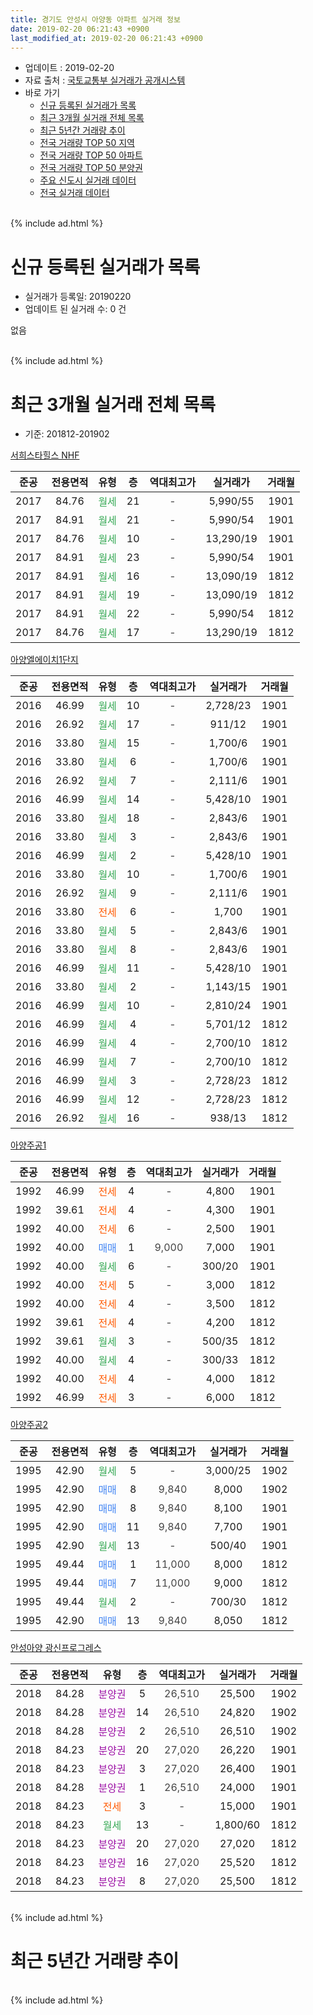 ```yaml
---
title: 경기도 안성시 아양동 아파트 실거래 정보
date: 2019-02-20 06:21:43 +0900
last_modified_at: 2019-02-20 06:21:43 +0900
---
```


* 업데이트 : 2019-02-20
* 자료 출처 : [국토교통부 실거래가 공개시스템](http://rt.molit.go.kr)
* 바로 가기
    * [신규 등록된 실거래가 목록](#신규-등록된-실거래가-목록)
    * [최근 3개월 실거래 전체 목록](#최근-3개월-실거래-전체-목록)
    * [최근 5년간 거래량 추이](#최근-5년간-거래량-추이)
    * [전국 거래량 TOP 50 지역](https://inasie.github.io/apt-trade-info/최근-3개월-전국에서-가장-거래가-많이-발생한-지역)
    * [전국 거래량 TOP 50 아파트](https://inasie.github.io/apt-trade-info/최근-3개월-전국에서-가장-거래가-많이-발생한-아파트)
    * [전국 거래량 TOP 50 분양권](https://inasie.github.io/apt-trade-info/최근-3개월-전국에서-가장-거래가-많이-발생한-분양권)
    * [주요 신도시 실거래 데이터](https://inasie.github.io/apt-trade-info/주요-신도시)
    * [전국 실거래 데이터](https://inasie.github.io/apt-trade-info/전국)
<br>
{% include ad.html %}
<br>

# 신규 등록된 실거래가 목록
* 실거래가 등록일: 20190220
* 업데이트 된 실거래 수: 0 건

없음

<br>
{% include ad.html %}
<br>

# 최근 3개월 실거래 전체 목록
* 기준: 201812-201902


[서희스타힐스 NHF](https://search.naver.com/search.naver?query=%EA%B2%BD%EA%B8%B0%EB%8F%84+%EC%95%88%EC%84%B1%EC%8B%9C+%EC%95%84%EC%96%91%EB%8F%99+%EC%84%9C%ED%9D%AC%EC%8A%A4%ED%83%80%ED%9E%90%EC%8A%A4+NHF)

|준공|전용면적|유형|층|역대최고가|실거래가|거래월|
|:---:|:---:|:---:|:---:|:---:|:---:|:---:|
|2017|84.76|<span style="color:#34a853">월세</span>|21|<span style="color:#444444">-</span>|5,990/55|1901|
|2017|84.91|<span style="color:#34a853">월세</span>|21|<span style="color:#444444">-</span>|5,990/54|1901|
|2017|84.76|<span style="color:#34a853">월세</span>|10|<span style="color:#444444">-</span>|13,290/19|1901|
|2017|84.91|<span style="color:#34a853">월세</span>|23|<span style="color:#444444">-</span>|5,990/54|1901|
|2017|84.91|<span style="color:#34a853">월세</span>|16|<span style="color:#444444">-</span>|13,090/19|1812|
|2017|84.91|<span style="color:#34a853">월세</span>|19|<span style="color:#444444">-</span>|13,090/19|1812|
|2017|84.91|<span style="color:#34a853">월세</span>|22|<span style="color:#444444">-</span>|5,990/54|1812|
|2017|84.76|<span style="color:#34a853">월세</span>|17|<span style="color:#444444">-</span>|13,290/19|1812|

[아양엘에이치1단지](https://search.naver.com/search.naver?query=%EA%B2%BD%EA%B8%B0%EB%8F%84+%EC%95%88%EC%84%B1%EC%8B%9C+%EC%95%84%EC%96%91%EB%8F%99+%EC%95%84%EC%96%91%EC%97%98%EC%97%90%EC%9D%B4%EC%B9%981%EB%8B%A8%EC%A7%80)

|준공|전용면적|유형|층|역대최고가|실거래가|거래월|
|:---:|:---:|:---:|:---:|:---:|:---:|:---:|
|2016|46.99|<span style="color:#34a853">월세</span>|10|<span style="color:#444444">-</span>|2,728/23|1901|
|2016|26.92|<span style="color:#34a853">월세</span>|17|<span style="color:#444444">-</span>|911/12|1901|
|2016|33.80|<span style="color:#34a853">월세</span>|15|<span style="color:#444444">-</span>|1,700/6|1901|
|2016|33.80|<span style="color:#34a853">월세</span>|6|<span style="color:#444444">-</span>|1,700/6|1901|
|2016|26.92|<span style="color:#34a853">월세</span>|7|<span style="color:#444444">-</span>|2,111/6|1901|
|2016|46.99|<span style="color:#34a853">월세</span>|14|<span style="color:#444444">-</span>|5,428/10|1901|
|2016|33.80|<span style="color:#34a853">월세</span>|18|<span style="color:#444444">-</span>|2,843/6|1901|
|2016|33.80|<span style="color:#34a853">월세</span>|3|<span style="color:#444444">-</span>|2,843/6|1901|
|2016|46.99|<span style="color:#34a853">월세</span>|2|<span style="color:#444444">-</span>|5,428/10|1901|
|2016|33.80|<span style="color:#34a853">월세</span>|10|<span style="color:#444444">-</span>|1,700/6|1901|
|2016|26.92|<span style="color:#34a853">월세</span>|9|<span style="color:#444444">-</span>|2,111/6|1901|
|2016|33.80|<span style="color:#ff5a00">전세</span>|6|<span style="color:#444444">-</span>|1,700|1901|
|2016|33.80|<span style="color:#34a853">월세</span>|5|<span style="color:#444444">-</span>|2,843/6|1901|
|2016|33.80|<span style="color:#34a853">월세</span>|8|<span style="color:#444444">-</span>|2,843/6|1901|
|2016|46.99|<span style="color:#34a853">월세</span>|11|<span style="color:#444444">-</span>|5,428/10|1901|
|2016|33.80|<span style="color:#34a853">월세</span>|2|<span style="color:#444444">-</span>|1,143/15|1901|
|2016|46.99|<span style="color:#34a853">월세</span>|10|<span style="color:#444444">-</span>|2,810/24|1901|
|2016|46.99|<span style="color:#34a853">월세</span>|4|<span style="color:#444444">-</span>|5,701/12|1812|
|2016|46.99|<span style="color:#34a853">월세</span>|4|<span style="color:#444444">-</span>|2,700/10|1812|
|2016|46.99|<span style="color:#34a853">월세</span>|7|<span style="color:#444444">-</span>|2,700/10|1812|
|2016|46.99|<span style="color:#34a853">월세</span>|3|<span style="color:#444444">-</span>|2,728/23|1812|
|2016|46.99|<span style="color:#34a853">월세</span>|12|<span style="color:#444444">-</span>|2,728/23|1812|
|2016|26.92|<span style="color:#34a853">월세</span>|16|<span style="color:#444444">-</span>|938/13|1812|

[아양주공1](https://search.naver.com/search.naver?query=%EA%B2%BD%EA%B8%B0%EB%8F%84+%EC%95%88%EC%84%B1%EC%8B%9C+%EC%95%84%EC%96%91%EB%8F%99+%EC%95%84%EC%96%91%EC%A3%BC%EA%B3%B51)

|준공|전용면적|유형|층|역대최고가|실거래가|거래월|
|:---:|:---:|:---:|:---:|:---:|:---:|:---:|
|1992|46.99|<span style="color:#ff5a00">전세</span>|4|<span style="color:#444444">-</span>|4,800|1901|
|1992|39.61|<span style="color:#ff5a00">전세</span>|4|<span style="color:#444444">-</span>|4,300|1901|
|1992|40.00|<span style="color:#ff5a00">전세</span>|6|<span style="color:#444444">-</span>|2,500|1901|
|1992|40.00|<span style="color:#4285f3">매매</span>|1|<span style="color:#444444">9,000</span>|7,000|1901|
|1992|40.00|<span style="color:#34a853">월세</span>|6|<span style="color:#444444">-</span>|300/20|1901|
|1992|40.00|<span style="color:#ff5a00">전세</span>|5|<span style="color:#444444">-</span>|3,000|1812|
|1992|40.00|<span style="color:#ff5a00">전세</span>|4|<span style="color:#444444">-</span>|3,500|1812|
|1992|39.61|<span style="color:#ff5a00">전세</span>|4|<span style="color:#444444">-</span>|4,200|1812|
|1992|39.61|<span style="color:#34a853">월세</span>|3|<span style="color:#444444">-</span>|500/35|1812|
|1992|40.00|<span style="color:#34a853">월세</span>|4|<span style="color:#444444">-</span>|300/33|1812|
|1992|40.00|<span style="color:#ff5a00">전세</span>|4|<span style="color:#444444">-</span>|4,000|1812|
|1992|46.99|<span style="color:#ff5a00">전세</span>|3|<span style="color:#444444">-</span>|6,000|1812|


<script async src="//pagead2.googlesyndication.com/pagead/js/adsbygoogle.js"></script>
<!-- 기본 -->
<ins class="adsbygoogle"
     style="display:block"
     data-ad-client="ca-pub-2446590836940007"
     data-ad-slot="1659523306"
     data-ad-format="auto"
     data-full-width-responsive="true"></ins>
<script>
(adsbygoogle = window.adsbygoogle || []).push({});
</script>


[아양주공2](https://search.naver.com/search.naver?query=%EA%B2%BD%EA%B8%B0%EB%8F%84+%EC%95%88%EC%84%B1%EC%8B%9C+%EC%95%84%EC%96%91%EB%8F%99+%EC%95%84%EC%96%91%EC%A3%BC%EA%B3%B52)

|준공|전용면적|유형|층|역대최고가|실거래가|거래월|
|:---:|:---:|:---:|:---:|:---:|:---:|:---:|
|1995|42.90|<span style="color:#34a853">월세</span>|5|<span style="color:#444444">-</span>|3,000/25|1902|
|1995|42.90|<span style="color:#4285f3">매매</span>|8|<span style="color:#444444">9,840</span>|8,000|1902|
|1995|42.90|<span style="color:#4285f3">매매</span>|8|<span style="color:#444444">9,840</span>|8,100|1901|
|1995|42.90|<span style="color:#4285f3">매매</span>|11|<span style="color:#444444">9,840</span>|7,700|1901|
|1995|42.90|<span style="color:#34a853">월세</span>|13|<span style="color:#444444">-</span>|500/40|1901|
|1995|49.44|<span style="color:#4285f3">매매</span>|1|<span style="color:#444444">11,000</span>|8,000|1812|
|1995|49.44|<span style="color:#4285f3">매매</span>|7|<span style="color:#444444">11,000</span>|9,000|1812|
|1995|49.44|<span style="color:#34a853">월세</span>|2|<span style="color:#444444">-</span>|700/30|1812|
|1995|42.90|<span style="color:#4285f3">매매</span>|13|<span style="color:#444444">9,840</span>|8,050|1812|

[안성아양 광신프로그레스](https://search.naver.com/search.naver?query=%EA%B2%BD%EA%B8%B0%EB%8F%84+%EC%95%88%EC%84%B1%EC%8B%9C+%EC%95%84%EC%96%91%EB%8F%99+%EC%95%88%EC%84%B1%EC%95%84%EC%96%91+%EA%B4%91%EC%8B%A0%ED%94%84%EB%A1%9C%EA%B7%B8%EB%A0%88%EC%8A%A4)

|준공|전용면적|유형|층|역대최고가|실거래가|거래월|
|:---:|:---:|:---:|:---:|:---:|:---:|:---:|
|2018|84.28|<span style="color:#9C11A5">분양권</span>|5|<span style="color:#444444">26,510</span>|25,500|1902|
|2018|84.28|<span style="color:#9C11A5">분양권</span>|14|<span style="color:#444444">26,510</span>|24,820|1902|
|2018|84.28|<span style="color:#9C11A5">분양권</span>|2|<span style="color:#444444">26,510</span>|26,510|1902|
|2018|84.23|<span style="color:#9C11A5">분양권</span>|20|<span style="color:#444444">27,020</span>|26,220|1901|
|2018|84.23|<span style="color:#9C11A5">분양권</span>|3|<span style="color:#444444">27,020</span>|26,400|1901|
|2018|84.28|<span style="color:#9C11A5">분양권</span>|1|<span style="color:#444444">26,510</span>|24,000|1901|
|2018|84.23|<span style="color:#ff5a00">전세</span>|3|<span style="color:#444444">-</span>|15,000|1901|
|2018|84.23|<span style="color:#34a853">월세</span>|13|<span style="color:#444444">-</span>|1,800/60|1812|
|2018|84.23|<span style="color:#9C11A5">분양권</span>|20|<span style="color:#444444">27,020</span>|27,020|1812|
|2018|84.23|<span style="color:#9C11A5">분양권</span>|16|<span style="color:#444444">27,020</span>|25,520|1812|
|2018|84.23|<span style="color:#9C11A5">분양권</span>|8|<span style="color:#444444">27,020</span>|25,500|1812|


<br>
{% include ad.html %}
<br>

# 최근 5년간 거래량 추이


<div style="width:100%;">
    <canvas id="deal_progress" height="200"></canvas>
</div>

<script>
new Chart(document.getElementById("deal_progress"), {
    type: 'line',
    data: {
        labels: ['201402','201403','201404','201405','201406','201407','201408','201409','201410','201411','201412','201501','201502','201503','201504','201505','201506','201507','201508','201509','201510','201511','201512','201601','201602','201603','201604','201605','201606','201607','201608','201609','201610','201611','201612','201701','201702','201703','201704','201705','201706','201707','201708','201709','201710','201711','201712','201801','201802','201803','201804','201805','201806','201807','201808','201809','201810','201811','201812','201901','201902'],
        datasets: [{
            label: '매매',
            pointRadius: 1,
            data: [4, 8, 9, 9, 6, 12, 7, 7, 9, 8, 9, 7, 10, 14, 9, 9, 7, 7, 11, 10, 11, 9, 8, 11, 11, 17, 14, 11, 7, 8, 8, 9, 10, 9, 6, 9, 5, 6, 7, 13, 10, 5, 10, 7, 6, 10, 3, 9, 13, 7, 7, 7, 5, 5, 11, 17, 20, 6, 6, 6, 4],
            borderColor: "rgba(255, 201, 14, 1)",
            backgroundColor: "rgba(255, 201, 14, 0.5)",
            fill: false,
            lineTension: 0
        },{
            label: '전월세',
            pointRadius: 1,
            data: [11, 12, 8, 5, 2, 4, 4, 10, 9, 6, 9, 7, 10, 4, 4, 6, 8, 6, 5, 8, 7, 2, 6, 6, 6, 10, 14, 14, 8, 4, 4, 7, 5, 7, 24, 14, 13, 5, 5, 9, 9, 10, 5, 9, 5, 5, 16, 43, 29, 19, 15, 5, 6, 7, 10, 13, 13, 7, 19, 27, 1],
            borderColor: "rgba(0, 141, 185, 1)",
            backgroundColor: "rgba(0, 141, 185, 0.5)",
            fill: false,
            lineTension: 0
        }
        ]
    },
    options: {
        responsive: true,
        title: {
            display: false
        },
        tooltips: {
            mode: 'index',
            intersect: false
        },
        hover: {
            mode: 'nearest',
            intersect: true
        },
        scales: {
            xAxes: [{
                display: true,
                scaleLabel: {
                    display: true,
                    labelString: '년/월'
                }
            }],
            yAxes: [{
                display: true,
                ticks: {
                    suggestedMin: 0,
                },
                scaleLabel: {
                    display: true,
                    labelString: '실거래 수'
                }
            }]
        }
    }
});

</script>


<br>
{% include ad.html %}
<br>

